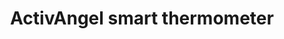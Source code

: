 ---
layout: project
active: true
permalink: /biophilia__wireless_thermometer/
order: 0
title: "ActivAngel smart thermometer"
client: "Biophilia"
year: 2018
link:
sector: "Wearable medical device"
description: "Thermometer that makes monitoring fever easy by continually measuring the patients temperature and sending readings and alerts to the smart phone."
brief: "Keydesign met the founding team of ActivAngel when they had their first generation working prototype, and they needed a consumer-ready industrial design and brand update. Comfort, functionality and hygiene were our design focus."
solution: "The pebble-like feel of the thermometer most comfortably and least noticeably fits on the body where it can stay for days attached by a breathable, strong adhesive that is gentle on the skin. The second generation (top images) minimized costs and parts. The first generation (called Stemp, and successfully crowdfunded on Indiegogo) had a USB charging stick and a storage box that held all the parts (thermometer, charger and adhesives)"
quote:
award:
services:
 - "market research"
 - "ideation sketching"
 - "3D CAD"
 - "graphic design (web)"
 - "packaging"
main_image: "/assets/images/projects/biophilia__wireless_thermometer/h_w_biophilia.jpg"
images:
 - "/assets/images/projects/biophilia__wireless_thermometer/p_w_biophilia_01.jpg"
 - "/assets/images/projects/biophilia__wireless_thermometer/p_w_biophilia_02.jpg"
 - "/assets/images/projects/biophilia__wireless_thermometer/p_w_biophilia_03.jpg"
 - "/assets/images/projects/biophilia__wireless_thermometer/p_w_biophilia_04.jpg"
---